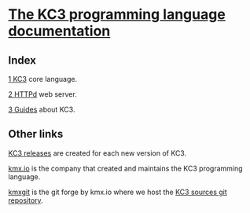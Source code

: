 # [The KC3 programming language documentation](https://kc3-lang.org/doc)

## Index

[1 KC3](1_KC3/) core language.

[2 HTTPd](2_HTTPd/) web server.

[3 Guides](3_Guides/) about KC3.


## Other links

[KC3 releases](/release) are created for each new version of KC3.

[kmx.io](https://www.kmx.io/) is the company that created and
maintains the KC3 programming language.

[kmxgit](https://git.kmx.io/) is the git forge by kmx.io where we
host the [KC3 sources git repository](https://git.kmx.io/kc3-lang/kc3).
